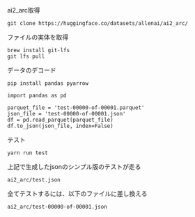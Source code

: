 

ai2_arc取得
```
git clone https://huggingface.co/datasets/allenai/ai2_arc/
```

ファイルの実体を取得
```
brew install git-lfs
git lfs pull
```

データのデコード
```
pip install pandas pyarrow
```

```
import pandas as pd

parquet_file = 'test-00000-of-00001.parquet'
json_file = 'test-00000-of-00001.json'
df = pd.read_parquet(parquet_file)
df.to_json(json_file, index=False)
```

テスト

```
yarn run test
```

上記で生成したjsonのシンプル版のテストが走る
```
ai2_arc/test.json
```

全てテストするには、以下のファイルに差し換える
```
ai2_arc/test-00000-of-00001.json
```